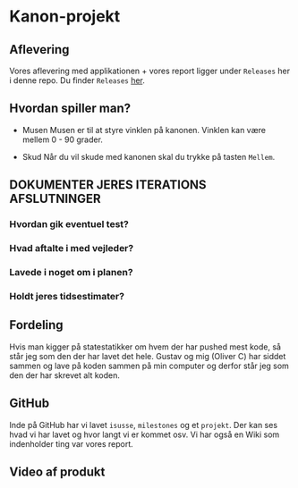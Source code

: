 # Kanon-projekt
## Aflevering
Vores aflevering med applikationen + vores report ligger under `Releases` her i denne repo. Du finder `Releases` [her](https://github.com/orc13a/Kanon-projekt/releases).

## Hvordan spiller man?
- Musen
Musen er til at styre vinklen på kanonen. Vinklen kan være mellem 0 - 90 grader.

- Skud
Når du vil skude med kanonen skal du trykke på tasten `Mellem`.

## DOKUMENTER JERES ITERATIONS AFSLUTNINGER
### Hvordan gik eventuel test?


### Hvad aftalte i med vejleder?


### Lavede i noget om i planen?


### Holdt jeres tidsestimater?


## Fordeling
Hvis man kigger på statestatikker om hvem der har pushed mest kode, så står jeg som den der har lavet det hele.
Gustav og mig (Oliver C) har siddet sammen og lave på koden sammen på min computer og derfor står jeg som den der har skrevet alt koden.

## GitHub
Inde på GitHub har vi lavet `isusse`, `milestones` og et `projekt`. Der kan ses hvad vi har lavet og hvor langt vi er kommet osv.
Vi har også en Wiki som indenholder ting var vores report.

## Video af produkt 